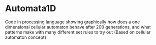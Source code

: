 # Automata1D
 Code in processing language showing graphically how does a one dimensional cellular automaton behave after 200 generations, and what patterns make with many different set rules to try out (Based on cellular automaton concept)
